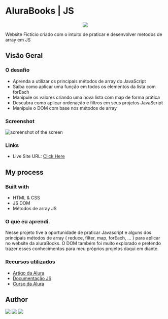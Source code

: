 # AluraBooks | JS


<p align="center">
<img src="http://img.shields.io/static/v1?label=STATUS&message=FINALIZADO&color=critical&style=for-the-badge"/>
</p>


Website Fictício criado com o intuito de praticar e desenvolver metodos de array em JS 


## Visão Geral

### O desafio

- Aprenda a utilizar os principais métodos de array do JavaScript
- Saiba como aplicar uma função em todos os elementos da lista com forEach
- Manipule os valores criando uma nova lista com map de forma prática
- Descubra como aplicar ordenação e filtros em seus projetos JavaScript
- Manipule o DOM com base nos métodos de array

### Screenshot

<img src="https://i.imgur.com/VtMQ2DS.png" alt=" screenshot of the screen ">


### Links

- Live Site URL: [Click Here](https://mvergara94.github.io/alura_books-projeto_inicial/)


## My process

### Built with

- HTML & CSS
- JS DOM
- Métodos de array JS


### O que eu aprendi.
Nesse projeto tive a oportunidade de praticar Javascript e alguns dos principais métodos de array ( reduce, filter, map, forEach, ... ) para aplicar no website da aluraBooks. O DOM também foi muito explorado e pretendo trazer esses conhecimentos para meu próprios projetos daqui em diante.

### Recursos utilizados
- [Artigo da Alura](https://cursos.alura.com.br/extra/alura-mais/funcoes-no-javascript-que-voce-precisa-conhecer-c1503)
- [Documentação JS](https://developer.mozilla.org/pt-BR/docs/Web/JavaScript/Reference/Global_Objects/Array)
- [Curso da Alura](https://cursos.alura.com.br/course/javascript-metodos-array)



## Author

<div> 
 <a href="https://www.linkedin.com/in/mario-henrique-cardoso-vergara-669a43210" target="_blank"> 
 <img src="https://img.shields.io/badge/-LinkedIn-%230077B5?style=for-the-badge&logo=linkedin&logoColor=white" target="_blank"></a>
  <a href = "mailto:mariovergaralorena@gmail.com"><img src="https://img.shields.io/badge/-Gmail-%23333?style=for-the-badge&logo=gmail&logoColor=white" target="_blank"></a>
  <a href="https://instagram.com/vergara.m94" target="_blank"><img src="https://img.shields.io/badge/-Instagram-%23E4405F?style=for-the-badge&logo=instagram&logoColor=white" target="_blank"></a> 

</div>

